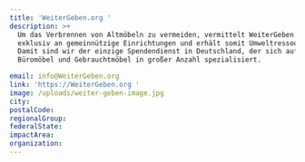 ```yaml
---
title: 'WeiterGeben.org '
description: >+
  Um das Verbrennen von Altmöbeln zu vermeiden, vermittelt WeiterGeben.org diese
  exklusiv an gemeinnützige Einrichtungen und erhält somit Umweltressourcen. 
  Damit sind wir der einzige Spendendienst in Deutschland, der sich auf
  Büromöbel und Gebrauchtmöbel in großer Anzahl spezialisiert. 

email: info@WeiterGeben.org
link: 'https://WeiterGeben.org '
image: /uploads/weiter-geben-image.jpg
city:
postalCode:
regionalGroup:
federalState:
impactArea:
organization:
---
```


